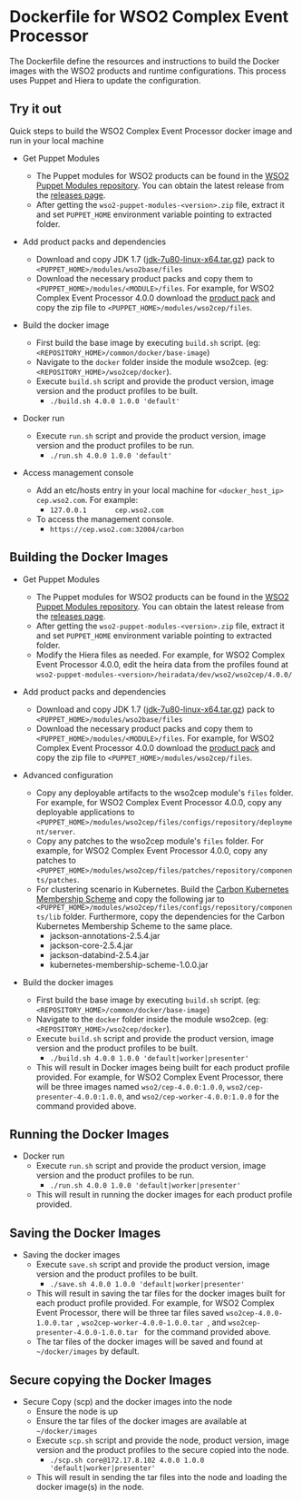 # Dockerfile for WSO2 Complex Event Processor #
The Dockerfile define the resources and instructions to build the Docker images with the WSO2 products and runtime configurations. This process uses Puppet and Hiera to update the configuration.

## Try it out
Quick steps to build the WSO2 Complex Event Processor docker image and run in your local machine
  
* Get Puppet Modules
    - The Puppet modules for WSO2 products can be found in the [WSO2 Puppet Modules repository](https://github.com/wso2/puppet-modules). You can obtain the latest release from the [releases page](https://github.com/wso2/puppet-modules/releases). 
    - After getting the `wso2-puppet-modules-<version>.zip` file, extract it and set `PUPPET_HOME` environment variable pointing to extracted folder.

* Add product packs and dependencies
    - Download and copy JDK 1.7 ([jdk-7u80-linux-x64.tar.gz](http://www.oracle.com/technetwork/java/javase/downloads/jdk7-downloads-1880260.html)) pack to `<PUPPET_HOME>/modules/wso2base/files`
    - Download the necessary product packs and copy them to `<PUPPET_HOME>/modules/<MODULE>/files`. For example, for WSO2 Complex Event Processor 4.0.0 download the [product pack](http://wso2.com/products/complex-event-processor/) and copy the zip file to `<PUPPET_HOME>/modules/wso2cep/files`.

* Build the docker image
    - First build the base image by executing `build.sh` script. (eg: `<REPOSITORY_HOME>/common/docker/base-image`)
    - Navigate to the `docker` folder inside the module wso2cep. (eg: `<REPOSITORY_HOME>/wso2cep/docker`).
    - Execute `build.sh` script and provide the product version, image version and the product profiles to be built.
        + `./build.sh 4.0.0 1.0.0 'default'`

* Docker run
    - Execute `run.sh` script and provide the product version, image version and the product profiles to be run.
        + `./run.sh 4.0.0 1.0.0 'default'`

* Access management console
    - Add an etc/hosts entry in your local machine for `<docker_host_ip> cep.wso2.com`. For example:
        + `127.0.0.1       cep.wso2.com`
    -  To access the management console.
        + `https://cep.wso2.com:32004/carbon`

## Building the Docker Images

* Get Puppet Modules
    - The Puppet modules for WSO2 products can be found in the [WSO2 Puppet Modules repository](https://github.com/wso2/puppet-modules). You can obtain the latest release from the [releases page](https://github.com/wso2/puppet-modules/releases). 
    - After getting the `wso2-puppet-modules-<version>.zip` file, extract it and set `PUPPET_HOME` environment variable pointing to extracted folder. 
    - Modify the Hiera files as needed. For example, for WSO2 Complex Event Processor 4.0.0, edit the heira data from the profiles found at `wso2-puppet-modules-<version>/heiradata/dev/wso2/wso2cep/4.0.0/` 

* Add product packs and dependencies
    - Download and copy JDK 1.7 ([jdk-7u80-linux-x64.tar.gz](http://www.oracle.com/technetwork/java/javase/downloads/jdk7-downloads-1880260.html)) pack to `<PUPPET_HOME>/modules/wso2base/files`
    - Download the necessary product packs and copy them to `<PUPPET_HOME>/modules/<MODULE>/files`. For example, for WSO2 Complex Event Processor 4.0.0 download the [product pack](http://wso2.com/products/complex-event-processor/) and copy the zip file to `<PUPPET_HOME>/modules/wso2cep/files`.

* Advanced configuration
    - Copy any deployable artifacts to the wso2cep module's `files` folder. For example, for WSO2 Complex Event Processor 4.0.0, copy any deployable applications to `<PUPPET_HOME>/modules/wso2cep/files/configs/repository/deployment/server`.
    - Copy any patches to the wso2cep module's `files` folder. For example, for WSO2 Complex Event Processor 4.0.0, copy any patches to `<PUPPET_HOME>/modules/wso2cep/files/patches/repository/components/patches`.
    - For clustering scenario in Kubernetes. Build the [Carbon Kubernetes Membership Scheme](https://github.com/wso2/kubernetes-artifacts/tree/master/common/kubernetes-membership-scheme) and copy the following jar to `<PUPPET_HOME>/modules/wso2cep/files/configs/repository/components/lib` folder. Furthermore, copy the dependencies for the Carbon Kubernetes Membership Scheme to the same place.
        + jackson-annotations-2.5.4.jar
        + jackson-core-2.5.4.jar
        + jackson-databind-2.5.4.jar
        + kubernetes-membership-scheme-1.0.0.jar

* Build the docker images
    - First build the base image by executing `build.sh` script. (eg: `<REPOSITORY_HOME>/common/docker/base-image`)
    - Navigate to the `docker` folder inside the module wso2cep. (eg: `<REPOSITORY_HOME>/wso2cep/docker`).
    - Execute `build.sh` script and provide the product version, image version and the product profiles to be built.
        + `./build.sh 4.0.0 1.0.0 'default|worker|presenter'`
    - This will result in Docker images being built for each product profile provided. For example, for WSO2 Complex Event Processor, there will be three images named `wso2/cep-4.0.0:1.0.0`, `wso2/cep-presenter-4.0.0:1.0.0`, and `wso2/cep-worker-4.0.0:1.0.0` for the command provided above.

## Running the Docker Images

* Docker run
    - Execute `run.sh` script and provide the product version, image version and the product profiles to be run.
        + `./run.sh 4.0.0 1.0.0 'default|worker|presenter'`
    - This will result in running the docker images for each product profile provided.
    
## Saving the Docker Images

* Saving the docker images
    - Execute `save.sh` script and provide the product version, image version and the product profiles to be built.
        + `./save.sh 4.0.0 1.0.0 'default|worker|presenter'`
    - This will result in saving the tar files for the docker images built for each product profile provided. For example, for WSO2 Complex Event Processor, there will be three tar files saved `wso2cep-4.0.0-1.0.0.tar `, `wso2cep-worker-4.0.0-1.0.0.tar `, and `wso2cep-presenter-4.0.0-1.0.0.tar ` for the command provided above. 
    - The tar files of the docker images will be saved and found at `~/docker/images` by default.

## Secure copying the Docker Images

* Secure Copy (scp) and the docker images into the node
    - Ensure the node is up
    - Ensure the tar files of the docker images are available at `~/docker/images`
    - Execute `scp.sh` script and provide the node, product version, image version and the product profiles to the secure copied into the node.
        + `./scp.sh core@172.17.8.102 4.0.0 1.0.0 'default|worker|presenter'`
    - This will result in sending the tar files into the node and loading the docker image(s) in the node.